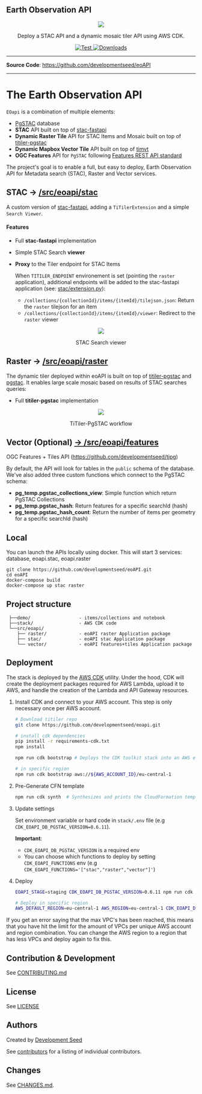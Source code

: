 ## Earth Observation API

<p align="center">
  <img src="https://user-images.githubusercontent.com/10407788/129632832-fe6f7d80-4d87-463a-b0cc-305423a8489e.png"/>
  <p align="center">Deploy a STAC API and a dynamic mosaic tiler API using AWS CDK.</p>
</p>

<p align="center">
  <a href="https://github.com/developmentseed/eoAPI/actions?query=workflow%3ACI" target="_blank">
      <img src="https://github.com/developmentseed/eoAPI/workflows/CI/badge.svg" alt="Test">
  </a>
  <a href="https://github.com/developmentseed/eoAPI/blob/master/LICENSE" target="_blank">
      <img src="https://img.shields.io/github/license/developmentseed/titiler.svg" alt="Downloads">
  </a>
</p>

---

**Source Code**: <a href="https://github.com/developmentseed/eoAPI" target="_blank">https://github.com/developmentseed/eoAPI</a>

---

# The Earth Observation API

`EOapi` is a combination of multiple elements:
- [PgSTAC](https://github.com/stac-utils/pgstac) database
- **STAC** API built on top of [stac-fastapi](https://github.com/stac-utils/stac-fastapi)
- **Dynamic Raster Tile** API for STAC Items and Mosaic built on top of [titiler-pgstac](https://github.com/stac-utils/titiler-pgstac)
- **Dynamic Mapbox Vector Tile** API built on top of [timvt](https://github.com/developmentseed/timvt)
- **OGC Features** API for `PgSTAC` following [Features REST API standard](http://docs.opengeospatial.org/is/17-069r3/17-069r3.html#_api_definition_2)

The project's goal is to enable a full, but easy to deploy, Earth Observation API for Metadata search (STAC), Raster and Vector services.

## STAC -> [/src/eoapi/stac](/src/eoapi/stac)

A custom version of [stac-fastapi](https://github.com/stac-utils/stac-fastapi), adding a `TiTilerExtension` and a simple `Search Viewer`.

#### Features

- Full **stac-fastapi** implementation
- Simple STAC Search **viewer**
- **Proxy** to the Tiler endpoint for STAC Items

  When `TITILER_ENDPOINT` environement is set (pointing the `raster` application), additional endpoints will be added to the stac-fastapi application (see: [stac/extension.py](https://github.com/developmentseed/eoAPI/blob/master/src/eoapi/stac/eoapi/stac/extension.py)):

  - `/collections/{collectionId}/items/{itemId}/tilejson.json`: Return the `raster` tilejson for an item
  - `/collections/{collectionId}/items/{itemId}/viewer`: Redirect to the `raster` viewer

<p align="center">
  <img src="https://user-images.githubusercontent.com/10407788/146790933-e439893c-ef2e-4d78-a372-f2f18694836c.png"/>
  <p align="center">STAC Search viewer</p>
</p>


## Raster -> [/src/eoapi/raster](/src/eoapi/raster)

The dynamic tiler deployed within eoAPI is built on top of [titiler-pgstac](https://github.com/stac-utils/titiler-pgstac) and [pgstac](https://github.com/stac-utils/pgstac). It enables large scale mosaic based on results of STAC searches queries:

- Full **titiler-pgstac** implementation

<p align="center">
  <img src="https://user-images.githubusercontent.com/10407788/129632282-f71e9f45-264c-4882-af28-7062c4e56f25.png"/>
  <p align="center">TiTiler-PgSTAC workflow</p>
</p>

## Vector (Optional) [-> /src/eoapi/features](/src/eoapi/features)

OGC Features + Tiles API (https://github.com/developmentseed/tipg)

By default, the API will look for tables in the `public` schema of the database. We've also added three custom functions which connect to the PgSTAC schema:
- **pg_temp.pgstac_collections_view**: Simple function which return PgSTAC Collections
- **pg_temp.pgstac_hash**: Return features for a specific searchId (hash)
- **pg_temp.pgstac_hash_count**: Return the number of items per geometry for a specific searchId (hash)

## Local

You can launch the APIs locally using docker. This will start 3 services: database, eoapi.stac, eoapi.raster
```
git clone https://github.com/developmentseed/eoAPI.git
cd eoAPI
docker-compose build
docker-compose up stac raster
```

## Project structure

```
 ├──demo/                  - items/collections and notebook
 ├──stack/                 - AWS CDK code
 └──src/eoapi/
    ├── raster/            - eoAPI raster Application package
    ├── stac/              - eoAPI stac Application package
    └── vector/            - eoAPI features+tiles Application package
```

## Deployment

The stack is deployed by the [AWS CDK](https://aws.amazon.com/cdk/) utility. Under the hood, CDK will create the deployment packages required for AWS Lambda, upload it to AWS, and handle the creation of the Lambda and API Gateway resources.

1. Install CDK and connect to your AWS account. This step is only necessary once per AWS account.

    ```bash
    # Download titiler repo
    git clone https://github.com/developmentseed/eoapi.git

    # install cdk dependencies
    pip install -r requirements-cdk.txt
    npm install

    npm run cdk bootstrap # Deploys the CDK toolkit stack into an AWS environment

    # in specific region
    npm run cdk bootstrap aws://${AWS_ACCOUNT_ID}/eu-central-1
    ```

2. Pre-Generate CFN template

    ```bash
    npm run cdk synth  # Synthesizes and prints the CloudFormation template for this stack
    ```

3. Update settings

    Set environment variable or hard code in `stack/.env` file (e.g `CDK_EOAPI_DB_PGSTAC_VERSION=0.6.11`).

    **Important**:
      - `CDK_EOAPI_DB_PGSTAC_VERSION` is a required env
      - You can choose which functions to deploy by setting `CDK_EOAPI_FUNCTIONS` env (e.g `CDK_EOAPI_FUNCTIONS='["stac","raster","vector"]'`)

4. Deploy

    ```bash
    EOAPI_STAGE=staging CDK_EOAPI_DB_PGSTAC_VERSION=0.6.11 npm run cdk deploy eoapi-staging --profile {my-aws-profile}

    # Deploy in specific region
    AWS_DEFAULT_REGION=eu-central-1 AWS_REGION=eu-central-1 CDK_EOAPI_DB_PGSTAC_VERSION=0.6.11 npm run cdk deploy eoapi-production --profile {my-aws-profile}
    ```

If you get an error saying that the max VPC's has been reached, this means that you have hit the limit for the amount of VPCs per unique AWS account and region combination. You can change the AWS region to a region that has less VPCs and deploy again to fix this.

## Contribution & Development

See [CONTRIBUTING.md](https://github.com/developmentseed/eoAPI/blob/master/CONTRIBUTING.md)

## License

See [LICENSE](https://github.com/developmentseed/eoAPI/blob/master/LICENSE)

## Authors

Created by [Development Seed](<http://developmentseed.org>)

See [contributors](https://github.com/developmentseed/eoAPI/graphs/contributors) for a listing of individual contributors.

## Changes

See [CHANGES.md](https://github.com/developmentseed/eoAPI/blob/master/CHANGES.md).
